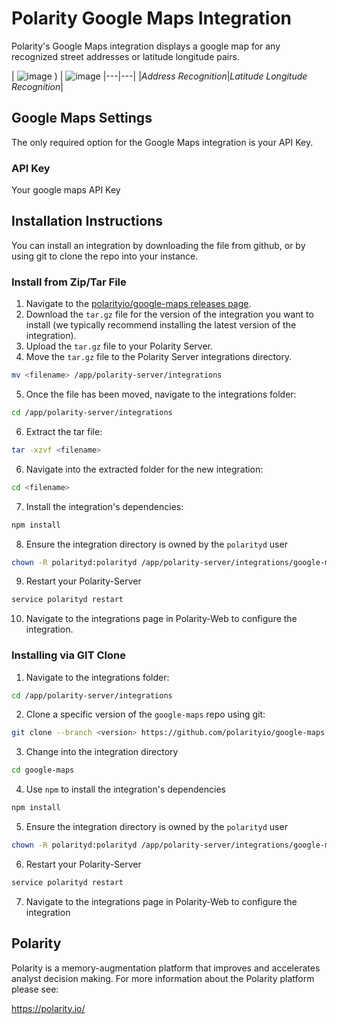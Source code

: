 # Polarity Google Maps Integration

Polarity's Google Maps integration displays a google map for any recognized street addresses or latitude longitude pairs.

| ![image](https://cloud.githubusercontent.com/assets/306319/24307579/21a9acf8-109b-11e7-9d13-c7d2f873cf0a.png)
) |
![image](https://cloud.githubusercontent.com/assets/306319/24307388/5c2b2448-109a-11e7-8d43-2f846460bf6a.png)
|---|---|
|*Address Recognition*|*Latitude Longitude Recognition*|

## Google Maps Settings

The only required option for the Google Maps integration is your API Key.

### API Key

Your google maps API Key

## Installation Instructions

You can install an integration by downloading the file from github, or by using git to clone the repo into your instance.

### Install from Zip/Tar File

1. Navigate to the [polarityio/google-maps releases page](https://github.com/polarityio/google-maps/releases).
2. Download the `tar.gz` file for the version of the integration you want to install (we typically recommend installing the latest version of the integration).
3. Upload the `tar.gz` file to your Polarity Server.
4. Move the `tar.gz` file to the Polarity Server integrations directory.

 ```bash
 mv <filename> /app/polarity-server/integrations
 ```

5. Once the file has been moved, navigate to the integrations folder:

 ```bash
 cd /app/polarity-server/integrations
 ```
  
6. Extract the tar file:

 ```bash
 tar -xzvf <filename>
 ```

6. Navigate into the extracted folder for the new integration:

 ```bash
cd <filename>
```

7. Install the integration's dependencies:

 ```bash
npm install
```

8. Ensure the integration directory is owned by the `polarityd` user
 
 ```bash
chown -R polarityd:polarityd /app/polarity-server/integrations/google-maps
```

9. Restart your Polarity-Server

 ```bash
service polarityd restart
```

10. Navigate to the integrations page in Polarity-Web to configure the integration.

### Installing via GIT Clone

1. Navigate to the integrations folder:

 ```bash
cd /app/polarity-server/integrations
```

2. Clone a specific version of the `google-maps` repo using git:

 ```bash
git clone --branch <version> https://github.com/polarityio/google-maps.git
```

3. Change into the integration directory

 ```bash
cd google-maps
```

4. Use `npm` to install the integration's dependencies

 ```bash
npm install
```

5.  Ensure the integration directory is owned by the `polarityd` user

 ```bash
chown -R polarityd:polarityd /app/polarity-server/integrations/google-maps
```

6. Restart your Polarity-Server

 ```bash
service polarityd restart
```

7. Navigate to the integrations page in Polarity-Web to configure the integration

## Polarity

Polarity is a memory-augmentation platform that improves and accelerates analyst decision making.  For more information about the Polarity platform please see: 

https://polarity.io/

